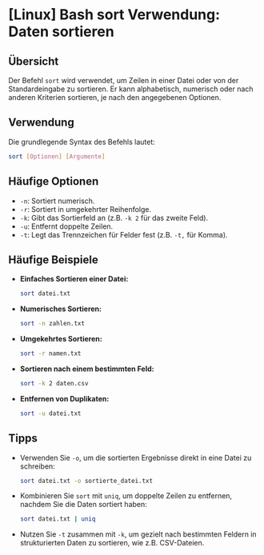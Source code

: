 # [Linux] Bash sort Verwendung: Daten sortieren

## Übersicht
Der Befehl `sort` wird verwendet, um Zeilen in einer Datei oder von der Standardeingabe zu sortieren. Er kann alphabetisch, numerisch oder nach anderen Kriterien sortieren, je nach den angegebenen Optionen.

## Verwendung
Die grundlegende Syntax des Befehls lautet:

```bash
sort [Optionen] [Argumente]
```

## Häufige Optionen
- `-n`: Sortiert numerisch.
- `-r`: Sortiert in umgekehrter Reihenfolge.
- `-k`: Gibt das Sortierfeld an (z.B. `-k 2` für das zweite Feld).
- `-u`: Entfernt doppelte Zeilen.
- `-t`: Legt das Trennzeichen für Felder fest (z.B. `-t,` für Komma).

## Häufige Beispiele
- **Einfaches Sortieren einer Datei:**
  ```bash
  sort datei.txt
  ```

- **Numerisches Sortieren:**
  ```bash
  sort -n zahlen.txt
  ```

- **Umgekehrtes Sortieren:**
  ```bash
  sort -r namen.txt
  ```

- **Sortieren nach einem bestimmten Feld:**
  ```bash
  sort -k 2 daten.csv
  ```

- **Entfernen von Duplikaten:**
  ```bash
  sort -u datei.txt
  ```

## Tipps
- Verwenden Sie `-o`, um die sortierten Ergebnisse direkt in eine Datei zu schreiben:
  ```bash
  sort datei.txt -o sortierte_datei.txt
  ```

- Kombinieren Sie `sort` mit `uniq`, um doppelte Zeilen zu entfernen, nachdem Sie die Daten sortiert haben:
  ```bash
  sort datei.txt | uniq
  ```

- Nutzen Sie `-t` zusammen mit `-k`, um gezielt nach bestimmten Feldern in strukturierten Daten zu sortieren, wie z.B. CSV-Dateien.